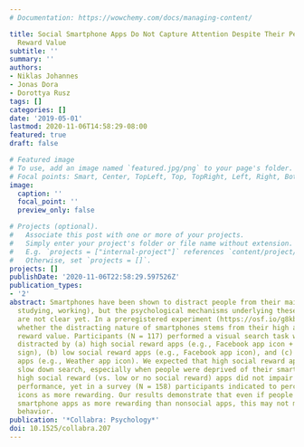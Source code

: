 ```yaml
---
# Documentation: https://wowchemy.com/docs/managing-content/

title: Social Smartphone Apps Do Not Capture Attention Despite Their Perceived High
  Reward Value
subtitle: ''
summary: ''
authors:
- Niklas Johannes
- Jonas Dora
- Dorottya Rusz
tags: []
categories: []
date: '2019-05-01'
lastmod: 2020-11-06T14:58:29-08:00
featured: true
draft: false

# Featured image
# To use, add an image named `featured.jpg/png` to your page's folder.
# Focal points: Smart, Center, TopLeft, Top, TopRight, Left, Right, BottomLeft, Bottom, BottomRight.
image:
  caption: ''
  focal_point: ''
  preview_only: false

# Projects (optional).
#   Associate this post with one or more of your projects.
#   Simply enter your project's folder or file name without extension.
#   E.g. `projects = ["internal-project"]` references `content/project/deep-learning/index.md`.
#   Otherwise, set `projects = []`.
projects: []
publishDate: '2020-11-06T22:58:29.597526Z'
publication_types:
- '2'
abstract: Smartphones have been shown to distract people from their main tasks (e.g.,
  studying, working), but the psychological mechanisms underlying these distractions
  are not clear yet. In a preregistered experiment (https://osf.io/g8kbu/), we tested
  whether the distracting nature of smartphones stems from their high associated (social)
  reward value. Participants (N = 117) performed a visual search task while they were
  distracted by (a) high social reward apps (e.g., Facebook app icon + notification
  sign), (b) low social reward apps (e.g., Facebook app icon), and (c) no social reward
  apps (e.g., Weather app icon). We expected that high social reward app icons would
  slow down search, especially when people were deprived of their smartphones. Surprisingly,
  high social reward (vs. low or no social reward) apps did not impair visual search
  performance, yet in a survey (N = 158) participants indicated to perceive these
  icons as more rewarding. Our results demonstrate that even if people perceive social
  smartphone apps as more rewarding than nonsocial apps, this may not manifest in
  behavior.
publication: '*Collabra: Psychology*'
doi: 10.1525/collabra.207
---
```

